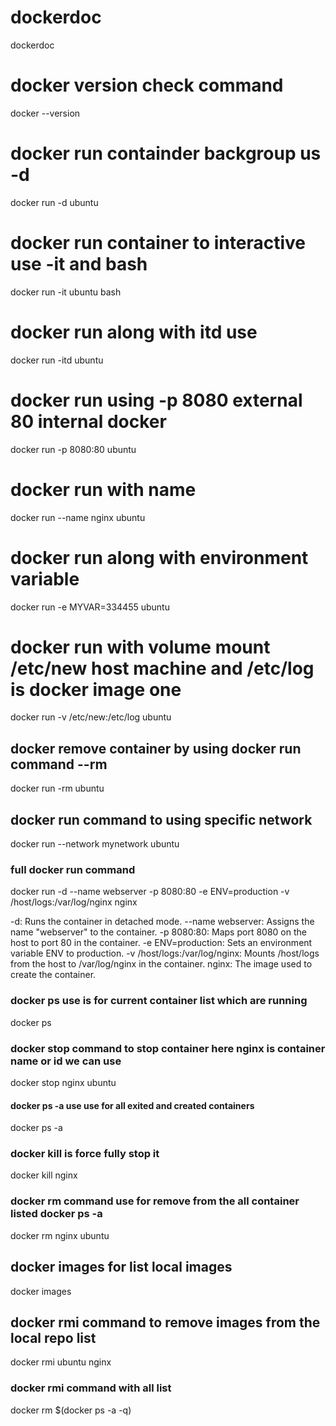 # dockerdoc
dockerdoc

# docker version check command
docker --version

# docker run containder backgroup us -d 

docker  run -d ubuntu

# docker run container to interactive use -it and bash 

docker run -it ubuntu bash

# docker run along with itd use 

docker run -itd ubuntu 

# docker run using -p 8080 external 80 internal docker

docker run -p 8080:80 ubuntu

# docker run with name 
docker run --name nginx ubuntu

# docker run along  with environment variable 

docker run -e MYVAR=334455 ubuntu

# docker run with volume mount /etc/new host machine and /etc/log is docker image one

docker run -v /etc/new:/etc/log ubuntu

 
## docker remove container by using docker run command --rm

docker run -rm ubuntu

## docker run command to using specific network

docker run --network mynetwork ubuntu 

### full docker run command 


docker run -d --name webserver -p 8080:80 -e ENV=production -v /host/logs:/var/log/nginx nginx

-d: Runs the container in detached mode.
--name webserver: Assigns the name "webserver" to the container.
-p 8080:80: Maps port 8080 on the host to port 80 in the container.
-e ENV=production: Sets an environment variable ENV to production.
-v /host/logs:/var/log/nginx: Mounts /host/logs from the host to /var/log/nginx in the container.
nginx: The image used to create the container.


### docker ps use is for current container list which are running

docker ps 


### docker stop command to stop container here nginx is container name or id we can use

docker stop nginx ubuntu


#### docker ps -a use use for all exited and created containers 

docker ps -a 


### docker kill is force fully stop it 

docker kill nginx 

### docker rm command use for remove from the all container listed docker ps -a

docker rm nginx ubuntu

## docker images for list local images

docker images

## docker rmi command to remove images from the local repo list

docker rmi ubuntu nginx 

### docker rmi command with all list 
docker rm $(docker ps -a -q)




